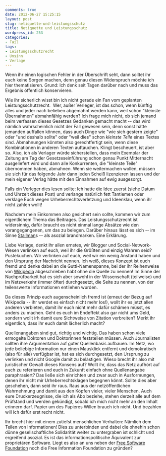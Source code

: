 ```yaml
---
comments: true
date: 2012-06-27 15:25:15
layout: post
slug: netiquette-und-leistungsschutz
title: Netiquette und Leistungsschutz
wordpress_id: 253
categories:
- Fail
tags:
- Leistungsschutzrecht
- Unsinn
- Verlage
---
```


Wenn ihr einen logischen Fehler in der Überschrift seht, dann solltet ihr euch keine Sorgen machen, denn genau diesen Widerspruch möchte ich hier thematisieren. Grund: Ich denk seit Tagen darüber nach und muss das Ergebnis öffentlich konservieren.

Wie ihr sicherlich wisst bin ich nicht gerade ein Fan vom geplanten Leistungsschutzrecht.  Wer, außer Verleger, ist das schon, wenn künftig alles und jeder nach belieben abgemahnt werden kann, weil schon "kleinste Übernahmen" abmahnfähig werden? Ich frage mich nicht, ob sich jemand beim verfassen dieses Gesetzes Gedanken gemacht macht -- das wird nämlich wahrscheinlich nicht der Fall gewesen sein, denn sonst hätte jemanden auffallen können, dass auch Dinge wie "wie sich gestern zeigte" oder "und deshalb sollte" oder "weil dies" schon _kleinste Teile_ eines Textes sind. Abmahnungen könnten also gerechtfertigt sein, wenn diese Kombinationen in anderen Texten auftauchen. Klingt bescheuert, ist aber so. Also, ich als Verlager würde sicherstellen, dass mein Exemplar der Zeitung am Tag der Gesetzeseinführung schon genau Punkt Mitternacht ausgeliefert wird und dann alle Konkurrenten, die "kleinste Teile" übernommen haben, abmahnen. Wenn sie weitermachen wollen, müssen sie sich für das folgende Jahr dann jeden Scheiß lizenzieren lassen und der mein eigener Verlag hätte mit den Einnahmen auf ewig ausgesorgt.

Falls ein Verleger dies lesen sollte: Ich hatte die Idee zuerst (siehe Datum und Uhrzeit dieses Post) und verlange natürlich fett Tantiemen oder verklage Euch wegen Urheberrechtsverletzung und Ideenklau, wenn ihr nicht zahlen wollt!

Nachdem mein Einkommen also gesichert sein sollte, kommen wir zum eigentlichem Thema das Beitrages. Das Leistungsschutzrecht ist widersinnig, dafür braucht es nicht einmal lange Absätze wie den vorangegangenen, um das zu belegen. Darüber hinaus lässt es sich -- im Sinne [Stallman](http://www.gnu.org/gnu/thegnuproject)s -- als asozial brandmarken. Eine Erklärung.

Liebe Verlage, denkt ihr allen ernstes, wir Blogger und Social-Network-Wesen verlinken auf euch, weil ihr die Größten und einzig Wahren seid? Pustekuchen. Wir verlinken auf euch, weil wir ein wenig Anstand haben und den Ursprung der Nachricht nennen. Ich weiß, dieses Konzept ist euch fremd und denke dabei an die Gutti-Namenspanne, bei der ihr Reihenweise von [Wikipedia](http://de.wikipedia.org) abgeschrieben habt ohne die Quelle zu nennen! Im Sinne der Nachprüfbarkeit hat es sich aber sowohl in der Wissenschaft (teilweise) und im Netzverkehr (immer öfter) durchgesetzt, die Seite zu nennen, von der teilenswerte Informationen entliehen wurden.

Da dieses Prinzip euch augenscheinlich fremd ist (erneut der Bezug auf Wikipedia -- ihr werdet es einfach nicht mehr los!), wollt ihr es jetzt allen anderen verbieten, damit ihr euch nicht mehr dafür schämen müsst, es anders zu machen. Geht es euch im Endeffekt also gar nicht ums Geld, sondern wollt irh damit eure Sichtweise von Zitation verbreiten? Merkt ihr eigentlich, dass ihr euch damit lächerlich macht?

Quellenangaben sind gut, richtig und wichtig. Das haben schon viele ermogelte Doktoren und Doktorinnen feststellen müssen. Auch Journalisten sollten ihre Argumentation auf guter Quellenbasis aufbauen. Im Netz, wo jede beliebige Information nur einen Mausklick entfernt und demokratisch (also für alle) verfügbar ist, hat es sich durchgesetzt, den Ursprung zu verlinken und nicht Google damit zu belästigen. Wieso brecht ihr also mit juristischer Gewalt dieses Konsens auf? Wollt ihr, dass das Netz aufhört auf euch zu referieren und euch in Zukunft einfach ohne Quellenangabe paraphrasiert? Das ließe sich einrichten und zwar auch in Ausformungen, denen ihr nicht mir Urheberrechtsklagen begegnen könnt. Sollte dies aber geschehen, dann seid ihr raus. Raus aus der netzöffentlichen Wahrnehmung und damit aus den Köpfen vieler, vieler Menschen. Auch eure Druckerzeugnisse, die ich als Abo beziehe, stehen derzeit alle auf dem Prüfstand und werden gekündigt, sobald ich mich nicht mehr an den Inhalt erinnern darf. Papier um des Papieres Willen brauch ich nicht. Und bezahlen will ich dafür erst recht nicht.

Ihr brecht hier mit einem zutiefst menschlichen Verhalten: Nämlich dem Teilen von Informationen! Dies zu unterbinden und dabei die ohnehin schon dünne gesellschaftliche Solidarität weiter zu untergraben ist schlicht und ergreifend asozial. Es ist das informationspolitische Äquivalent zur proprietären Software. Liegt es also an uns neben der [Free Software Foundation](http://fsf.org) noch die Free Information Foundation zu gründen?
